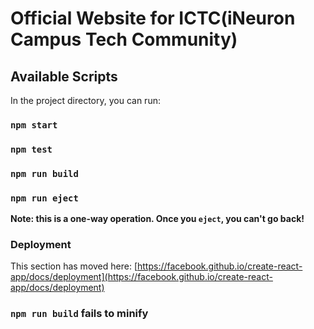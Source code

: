 # Official Website for ICTC(iNeuron Campus Tech Community)


## Available Scripts

In the project directory, you can run:

### `npm start`

### `npm test`

### `npm run build`


### `npm run eject`

**Note: this is a one-way operation. Once you `eject`, you can't go back!**




### Deployment

This section has moved here: [https://facebook.github.io/create-react-app/docs/deployment](https://facebook.github.io/create-react-app/docs/deployment)

### `npm run build` fails to minify

